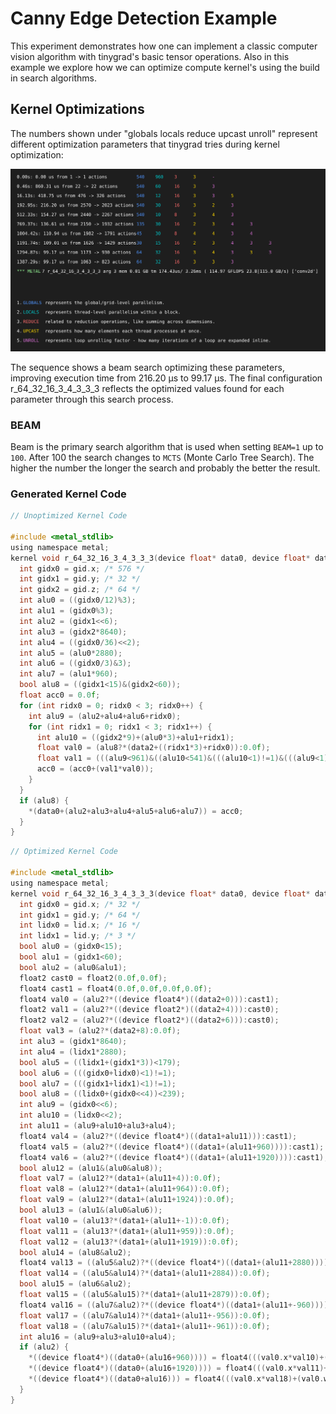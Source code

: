 # Canny Edge Detection Example
This experiment demonstrates how one can implement a classic computer vision algorithm with tinygrad's basic tensor operations.
Also in this example we explore how we can optimize compute kernel's using the build in search algorithms.

## Kernel Optimizations

The numbers shown under "globals locals reduce upcast unroll" represent different optimization parameters that tinygrad tries during kernel optimization:

<img src="kernel_opt.svg" alt="Log Visualization">

The sequence shows a beam search optimizing these parameters, improving execution time from 216.20 μs to 99.17 μs. The final configuration r_64_32_16_3_4_3_3_3 reflects the optimized values found for each parameter through this search process.

### BEAM
Beam is the primary search algorithm that is used when setting `BEAM=1` up to `100`. After 100 the search changes to `MCTS` (Monte Carlo Tree Search).
The higher the number the longer the search and probably the better the result.

### Generated Kernel Code

```C
// Unoptimized Kernel Code

#include <metal_stdlib>
using namespace metal;
kernel void r_64_32_16_3_4_3_3_3(device float* data0, device float* data1, device float* data2, uint3 gid [[threadgroup_position_in_grid]], uint3 lid [[thread_position_in_threadgroup]]) {
  int gidx0 = gid.x; /* 576 */
  int gidx1 = gid.y; /* 32 */
  int gidx2 = gid.z; /* 64 */
  int alu0 = ((gidx0/12)%3);
  int alu1 = (gidx0%3);
  int alu2 = (gidx1<<6);
  int alu3 = (gidx2*8640);
  int alu4 = ((gidx0/36)<<2);
  int alu5 = (alu0*2880);
  int alu6 = ((gidx0/3)&3);
  int alu7 = (alu1*960);
  bool alu8 = ((gidx1<15)&(gidx2<60));
  float acc0 = 0.0f;
  for (int ridx0 = 0; ridx0 < 3; ridx0++) {
    int alu9 = (alu2+alu4+alu6+ridx0);
    for (int ridx1 = 0; ridx1 < 3; ridx1++) {
      int alu10 = ((gidx2*9)+(alu0*3)+alu1+ridx1);
      float val0 = (alu8?*(data2+((ridx1*3)+ridx0)):0.0f);
      float val1 = (((alu9<961)&((alu10<541)&(((alu10<1)!=1)&(((alu9<1)!=1)&alu8))))?*(data1+(alu9+alu3+alu5+alu7+(ridx1*960)+-961)):0.0f);
      acc0 = (acc0+(val1*val0));
    }
  }
  if (alu8) {
    *(data0+(alu2+alu3+alu4+alu5+alu6+alu7)) = acc0;
  }
}
```

```C
// Optimized Kernel Code

#include <metal_stdlib>
using namespace metal;
kernel void r_64_32_16_3_4_3_3_3(device float* data0, device float* data1, device float* data2, uint3 gid [[threadgroup_position_in_grid]], uint3 lid [[thread_position_in_threadgroup]]) {
  int gidx0 = gid.x; /* 32 */
  int gidx1 = gid.y; /* 64 */
  int lidx0 = lid.x; /* 16 */
  int lidx1 = lid.y; /* 3 */
  bool alu0 = (gidx0<15);
  bool alu1 = (gidx1<60);
  bool alu2 = (alu0&alu1);
  float2 cast0 = float2(0.0f,0.0f);
  float4 cast1 = float4(0.0f,0.0f,0.0f,0.0f);
  float4 val0 = (alu2?*((device float4*)((data2+0))):cast1);
  float2 val1 = (alu2?*((device float2*)((data2+4))):cast0);
  float2 val2 = (alu2?*((device float2*)((data2+6))):cast0);
  float val3 = (alu2?*(data2+8):0.0f);
  int alu3 = (gidx1*8640);
  int alu4 = (lidx1*2880);
  bool alu5 = ((lidx1+(gidx1*3))<179);
  bool alu6 = (((gidx0+lidx0)<1)!=1);
  bool alu7 = (((gidx1+lidx1)<1)!=1);
  bool alu8 = ((lidx0+(gidx0<<4))<239);
  int alu9 = (gidx0<<6);
  int alu10 = (lidx0<<2);
  int alu11 = (alu9+alu10+alu3+alu4);
  float4 val4 = (alu2?*((device float4*)((data1+alu11))):cast1);
  float4 val5 = (alu2?*((device float4*)((data1+(alu11+960)))):cast1);
  float4 val6 = (alu2?*((device float4*)((data1+(alu11+1920)))):cast1);
  bool alu12 = (alu1&(alu0&alu8));
  float val7 = (alu12?*(data1+(alu11+4)):0.0f);
  float val8 = (alu12?*(data1+(alu11+964)):0.0f);
  float val9 = (alu12?*(data1+(alu11+1924)):0.0f);
  bool alu13 = (alu1&(alu0&alu6));
  float val10 = (alu13?*(data1+(alu11+-1)):0.0f);
  float val11 = (alu13?*(data1+(alu11+959)):0.0f);
  float val12 = (alu13?*(data1+(alu11+1919)):0.0f);
  bool alu14 = (alu8&alu2);
  float4 val13 = ((alu5&alu2)?*((device float4*)((data1+(alu11+2880)))):cast1);
  float val14 = ((alu5&alu14)?*(data1+(alu11+2884)):0.0f);
  bool alu15 = (alu6&alu2);
  float val15 = ((alu5&alu15)?*(data1+(alu11+2879)):0.0f);
  float4 val16 = ((alu7&alu2)?*((device float4*)((data1+(alu11+-960)))):cast1);
  float val17 = ((alu7&alu14)?*(data1+(alu11+-956)):0.0f);
  float val18 = ((alu7&alu15)?*(data1+(alu11+-961)):0.0f);
  int alu16 = (alu9+alu3+alu10+alu4);
  if (alu2) {
    *((device float4*)((data0+(alu16+960)))) = float4(((val0.x*val10)+(val0.w*val11)+(val2.x*val12)+(val4.x*val0.y)+(val1.x*val5.x)+(val6.x*val2.y)+(val4.y*val0.z)+(val1.y*val5.y)+(val6.y*val3)),((val0.x*val4.x)+(val5.x*val0.w)+(val2.x*val6.x)+(val0.y*val4.y)+(val1.x*val5.y)+(val2.y*val6.y)+(val0.z*val4.z)+(val1.y*val5.z)+(val6.z*val3)),((val0.x*val4.y)+(val5.y*val0.w)+(val2.x*val6.y)+(val0.y*val4.z)+(val1.x*val5.z)+(val2.y*val6.z)+(val0.z*val4.w)+(val1.y*val5.w)+(val6.w*val3)),((val0.x*val4.z)+(val5.z*val0.w)+(val2.x*val6.z)+(val0.y*val4.w)+(val1.x*val5.w)+(val2.y*val6.w)+(val0.z*val7)+(val1.y*val8)+(val9*val3)));
    *((device float4*)((data0+(alu16+1920)))) = float4(((val0.x*val11)+(val0.w*val12)+(val2.x*val15)+(val5.x*val0.y)+(val1.x*val6.x)+(val13.x*val2.y)+(val5.y*val0.z)+(val1.y*val6.y)+(val13.y*val3)),((val0.x*val5.x)+(val6.x*val0.w)+(val2.x*val13.x)+(val0.y*val5.y)+(val1.x*val6.y)+(val2.y*val13.y)+(val0.z*val5.z)+(val1.y*val6.z)+(val13.z*val3)),((val0.x*val5.y)+(val6.y*val0.w)+(val2.x*val13.y)+(val0.y*val5.z)+(val1.x*val6.z)+(val2.y*val13.z)+(val0.z*val5.w)+(val1.y*val6.w)+(val13.w*val3)),((val0.x*val5.z)+(val6.z*val0.w)+(val2.x*val13.z)+(val0.y*val5.w)+(val1.x*val6.w)+(val2.y*val13.w)+(val0.z*val8)+(val1.y*val9)+(val14*val3)));
    *((device float4*)((data0+alu16))) = float4(((val0.x*val18)+(val0.w*val10)+(val2.x*val11)+(val16.x*val0.y)+(val1.x*val4.x)+(val5.x*val2.y)+(val16.y*val0.z)+(val1.y*val4.y)+(val5.y*val3)),((val0.x*val16.x)+(val4.x*val0.w)+(val2.x*val5.x)+(val0.y*val16.y)+(val1.x*val4.y)+(val2.y*val5.y)+(val0.z*val16.z)+(val1.y*val4.z)+(val5.z*val3)),((val0.x*val16.y)+(val4.y*val0.w)+(val2.x*val5.y)+(val0.y*val16.z)+(val1.x*val4.z)+(val2.y*val5.z)+(val0.z*val16.w)+(val1.y*val4.w)+(val5.w*val3)),((val0.x*val16.z)+(val4.z*val0.w)+(val2.x*val5.z)+(val0.y*val16.w)+(val1.x*val4.w)+(val2.y*val5.w)+(val0.z*val17)+(val1.y*val7)+(val8*val3)));
  }
}
```